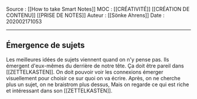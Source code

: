 Source : [[How to take Smart Notes]]
MOC : [[CRÉATIVITÉ]] [[CRÉATION DE CONTENU]] [[PRISE DE NOTES]]
Auteur : [[Sönke Ahrens]]
Date : 202002171053
***

## Émergence de sujets
Les meilleures idées de sujets viennent quand on n'y pense pas. 
Ils émergent d'eux-mêmes du derrière de notre tête.
Ça doit être pareil dans [[ZETTELKASTEN]].
On doit pouvoir voir les connexions émerger visuellement pour choisir ce sur quoi on va écrire.
Après, on ne cherche plus un sujet, on ne braistrom plus dessus, 
Mais on regarde ce qui est riche et intéressant dans son [[ZETTELKASTEN]].